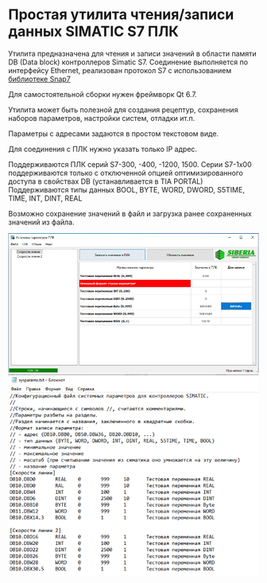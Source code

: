 # Простая утилита чтения/записи данных SIMATIC S7 ПЛК

Утилита предназначена для чтения и записи значений в области памяти DB (Data block) контроллеров Simatic S7.
Соединение выполняется по интерфейсу Ethernet, реализован протокол S7 с использованием [библиотеке Snap7](https://snap7.sourceforge.net/)

Для самостоятельной сборки нужен фреймворк Qt 6.7. 

Утилита может быть полезной для создания рецептур, сохранения наборов параметров, настройки систем, отладки ит.п.

Параметры с адресами задаются в простом текстовом виде.

Для соединения с ПЛК нужно указать только IP адрес.

Поддерживаются ПЛК серий S7-300, -400, -1200, 1500. Серии S7-1x00 поддерживаются только с отключенной опцией оптимизированного доступа в свойствах DB (устанавливается в TIA PORTAL)
Поддерживаются типы данных BOOL, BYTE, WORD, DWORD, S5TIME, TIME, INT, DINT, REAL

Возможно сохранение значений в файл и загрузка ранее сохраненных значений из файла.

![Application window](https://github.com/jkapter/S7_PLC_simple_DB_rw/blob/master/src/img/screenshot_r.png)
![Parameters file](https://github.com/jkapter/S7_PLC_simple_DB_rw/blob/master/src/img/sysparams_r.png)